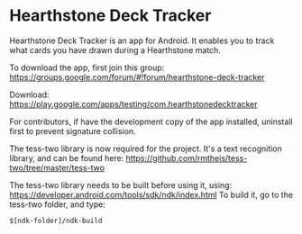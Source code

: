 Hearthstone Deck Tracker
===================
Hearthstone Deck Tracker is an app for Android. 
It enables you to track what cards you have drawn during a Hearthstone match.

To download the app, first join this group: https://groups.google.com/forum/#!forum/hearthstone-deck-tracker

Download: https://play.google.com/apps/testing/com.hearthstonedecktracker

For contributors, if have the development copy of the app installed, uninstall first to prevent signature collision.

The tess-two library is now required for the project. It's a text recognition library, and can be found here: https://github.com/rmtheis/tess-two/tree/master/tess-two

The tess-two library needs to be built before using it, using: https://developer.android.com/tools/sdk/ndk/index.html
To build it, go to the tess-two folder, and type: 
```
$[ndk-folder]/ndk-build
```
